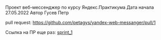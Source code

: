 Проект веб-мессенджер по курсу Яндекс.Практикума
Дата начала 27.05.2022
Автор Гусев Петр

pull request:
https://github.com/petagys/yandex-web-messanger/pull/1

Ссылка на ПР еще раз:
[sprint_1](https://github.com/petagys/yandex-web-messanger/pull/1)
